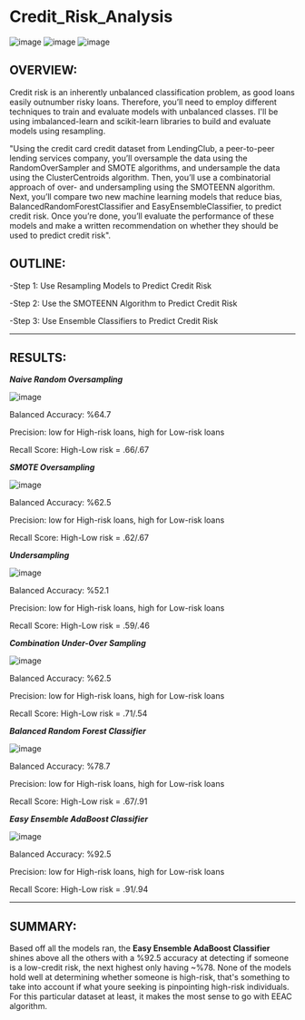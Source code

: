 # Credit_Risk_Analysis

![image](https://user-images.githubusercontent.com/105184244/197450541-f140d924-4bb7-44e2-a692-b852849e1180.png)        ![image](https://user-images.githubusercontent.com/105184244/197468131-0c149b95-a7eb-41c3-9f51-2ac110c0ad3b.png)
        ![image](https://user-images.githubusercontent.com/105184244/197467971-57271299-489e-4f90-9562-7002a058125e.png)


## OVERVIEW:

Credit risk is an inherently unbalanced classification problem, as good loans easily outnumber risky loans. Therefore, you’ll need to employ different techniques to train and evaluate models with unbalanced classes. I'll be using imbalanced-learn and scikit-learn libraries to build and evaluate models using resampling.

"Using the credit card credit dataset from LendingClub, a peer-to-peer lending services company, you’ll oversample the data using the RandomOverSampler and SMOTE algorithms, and undersample the data using the ClusterCentroids algorithm. Then, you’ll use a combinatorial approach of over- and undersampling using the SMOTEENN algorithm. Next, you’ll compare two new machine learning models that reduce bias, BalancedRandomForestClassifier and EasyEnsembleClassifier, to predict credit risk. Once you’re done, you’ll evaluate the performance of these models and make a written recommendation on whether they should be used to predict credit risk".

## OUTLINE:

-Step 1: Use Resampling Models to Predict Credit Risk

-Step 2: Use the SMOTEENN Algorithm to Predict Credit Risk

-Step 3: Use Ensemble Classifiers to Predict Credit Risk

---

## RESULTS:



   **_Naive Random Oversampling_**

![image](https://user-images.githubusercontent.com/105184244/197461505-bd4662f8-638c-4128-8c65-e36af7a79058.png)

Balanced Accuracy: %64.7

Precision: low for High-risk loans, high for Low-risk loans

Recall Score: High-Low risk = .66/.67



   **_SMOTE Oversampling_**

![image](https://user-images.githubusercontent.com/105184244/197461664-3a0df21e-b4d5-4441-9023-8f9fcca7c9f0.png)

Balanced Accuracy: %62.5

Precision: low for High-risk loans, high for Low-risk loans

Recall Score: High-Low risk = .62/.67



   **_Undersampling_**

![image](https://user-images.githubusercontent.com/105184244/197461708-5a6612de-02b8-4521-bc57-429eede1f27d.png)

Balanced Accuracy: %52.1

Precision: low for High-risk loans, high for Low-risk loans

Recall Score: High-Low risk = .59/.46



   **_Combination Under-Over Sampling_**

![image](https://user-images.githubusercontent.com/105184244/197461743-2ed5ee8c-13d3-45e1-b271-19172039f928.png)

Balanced Accuracy: %62.5

Precision: low for High-risk loans, high for Low-risk loans

Recall Score: High-Low risk = .71/.54



   **_Balanced Random Forest Classifier_**

![image](https://user-images.githubusercontent.com/105184244/197462110-dc9e459b-7f5b-4016-a991-84b26e289f2a.png)

Balanced Accuracy: %78.7

Precision: low for High-risk loans, high for Low-risk loans

Recall Score: High-Low risk = .67/.91



   **_Easy Ensemble AdaBoost Classifier_**

![image](https://user-images.githubusercontent.com/105184244/197462132-294fb58f-abe6-4b3f-b6bd-200c30b3131d.png)

Balanced Accuracy: %92.5

Precision: low for High-risk loans, high for Low-risk loans

Recall Score: High-Low risk = .91/.94

---

## SUMMARY:

Based off all the models ran, the **Easy Ensemble AdaBoost Classifier** shines above all the others with a %92.5 accuracy at detecting if someone is a low-credit risk, the next highest only having ~%78. None of the models hold well at determining whether someone is high-risk, that's something to take into account if what youre seeking is pinpointing high-risk individuals. For this particular dataset at least, it makes the most sense to go with EEAC algorithm.
